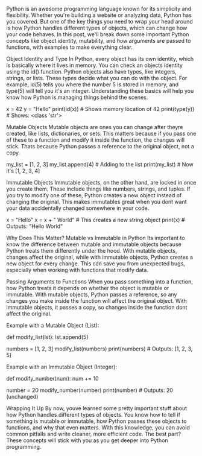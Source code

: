 Python is an awesome programming language known for its simplicity and flexibility. Whether you're building a website or analyzing data, Python has you covered. But one of the key things you need to wrap your head around is how Python handles different types of objects, which can change how your code behaves. In this post, we'll break down some important Python concepts like object identity, mutability, and how arguments are passed to functions, with examples to make everything clear.

Object Identity and Type
In Python, every object has its own identity, which is basically where it lives in memory. You can check an objects identity using the id() function. Python objects also have types, like integers, strings, or lists. These types decide what you can do with the object. For example, id(5) tells you where the number 5 is stored in memory, and type(5) will tell you it's an integer. Understanding these basics will help you know how Python is managing things behind the scenes.


x = 42
y = "Hello"
print(id(x))  # Shows memory location of 42
print(type(y))  # Shows: <class 'str'>

Mutable Objects
Mutable objects are ones you can change after theyre created, like lists, dictionaries, or sets. This matters because if you pass one of these to a function and modify it inside the function, the changes will stick. Thats because Python passes a reference to the original object, not a copy.


my_list = [1, 2, 3]
my_list.append(4)  # Adding to the list
print(my_list)  # Now it's [1, 2, 3, 4]

Immutable Objects
Immutable objects, on the other hand, are locked in once you create them. These include things like numbers, strings, and tuples. If you try to modify one of these, Python creates a new object instead of changing the original. This makes immutables great when you dont want your data accidentally changed somewhere in your code.

x = "Hello"
x = x + " World"  # This creates a new string object
print(x)  # Outputs: "Hello World"

Why Does This Matter? Mutable vs Immutable in Python
Its important to know the difference between mutable and immutable objects because Python treats them differently under the hood. With mutable objects, changes affect the original, while with immutable objects, Python creates a new object for every change. This can save you from unexpected bugs, especially when working with functions that modify data.

Passing Arguments to Functions
When you pass something into a function, how Python treats it depends on whether the object is mutable or immutable. With mutable objects, Python passes a reference, so any changes you make inside the function will affect the original object. With immutable objects, it passes a copy, so changes inside the function dont affect the original.

Example with a Mutable Object (List):

def modify_list(lst):
    lst.append(5)

numbers = [1, 2, 3]
modify_list(numbers)
print(numbers)  # Outputs: [1, 2, 3, 5]


Example with an Immutable Object (Integer):

def modify_number(num):
    num += 10

number = 20
modify_number(number)
print(number)  # Outputs: 20 (unchanged)



Wrapping It Up
By now, youve learned some pretty important stuff about how Python handles different types of objects. You know how to tell if something is mutable or immutable, how Python passes these objects to functions, and why that even matters. With this knowledge, you can avoid common pitfalls and write cleaner, more efficient code. The best part? These concepts will stick with you as you get deeper into Python programming.
